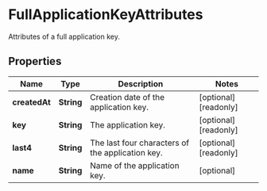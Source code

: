 # FullApplicationKeyAttributes

Attributes of a full application key.

## Properties

| Name          | Type       | Description                                      | Notes                 |
| ------------- | ---------- | ------------------------------------------------ | --------------------- |
| **createdAt** | **String** | Creation date of the application key.            | [optional] [readonly] |
| **key**       | **String** | The application key.                             | [optional] [readonly] |
| **last4**     | **String** | The last four characters of the application key. | [optional] [readonly] |
| **name**      | **String** | Name of the application key.                     | [optional]            |
